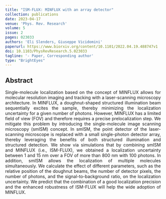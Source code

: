 ```yaml
---
title: "ISM-FLUX: MINFLUX with an array detector"
collection: publications
date: 2023-04-17
venue: 'Phys. Rev. Research'
volume: 5 
issue: 2
pages: 023033
authors: 'Eli Slenders, Giuseppe Vicidomini'
paperurl: https://www.biorxiv.org/content/10.1101/2022.04.19.488747v1
doi: 10.1103/PhysRevResearch.5.023033
tagline: '- Paper, Corresponding author'
type: "BrightEyes"
---
```


<h2> Abstract </h2>
<p align= "justify">
Single-molecule localization based on the concept of MINFLUX allows for molecular resolution imaging and tracking with a laser-scanning microscopy architecture. In MINFLUX, a doughnut-shaped structured illumination beam sequentially excites the sample, thereby minimizing the localization uncertainty for a given number of photons. However, MINFLUX has a limited field of view (FOV) and therefore requires a precise prelocalization step. We mitigate this problem by introducing the single-molecule image scanning microscopy (smISM) concept. In smISM, the point detector of the laser-scanning microscope is replaced with a small single-photon detector array, thereby leveraging the benefits of both structured illumination and structured detection. We show via simulations that by combining smISM and MINFLUX (i.e., ISM-FLUX), we obtained a localization uncertainty between 1 and 15 nm over a FOV of more than 800 nm with 100 photons. In addition, smISM allows the localization of multiple molecules simultaneously. We calculate the effect of different parameters, such as the relative position of the doughnut beams, the number of detector pixels, the number of photons, and the signal-to-background ratio, on the localization uncertainty. We predict that the combination of a good localization precision and the enhanced robustness of ISM-FLUX will help the wide adoption of MINFLUX.
